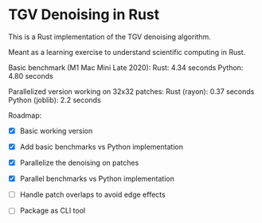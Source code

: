 # TGV Denoising in Rust

This is a Rust implementation of the TGV denoising algorithm.

Meant as a learning exercise to understand scientific computing in Rust.

Basic benchmark (M1 Mac Mini Late 2020):
Rust: 4.34 seconds
Python: 4.80 seconds

Parallelized version working on 32x32 patches:
Rust (rayon): 0.37 seconds
Python (joblib): 2.2 seconds

Roadmap:
- [x] Basic working version
- [x] Add basic benchmarks vs Python implementation
- [X] Parallelize the denoising on patches
- [X] Parallel benchmarks vs Python implementation
- [ ] Handle patch overlaps to avoid edge effects
- [ ] Package as CLI tool

